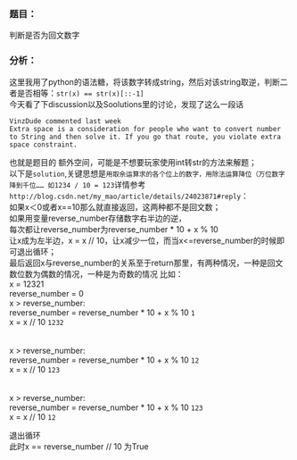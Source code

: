 ### 题目：
判断是否为回文数字

### 分析：
这里我用了python的语法糖，将该数字转成string，然后对该string取逆，判断二者是否相等：```str(x) == str(x)[::-1]```</br>
今天看了下discussion以及Soolutions里的讨论，发现了这么一段话
```
VinzDude commented last week
Extra space is a consideration for people who want to convert number to String and then solve it. If you go that route, you violate extra space constraint.
```
也就是题目的 额外空间，可能是不想要玩家使用int转str的方法来解题；
</br>
以下是`solution`,关键思想是`用取余运算求的各个位上的数字，用除法运算降位（万位数字降到千位…… 如1234 / 10 = 123`详情参考 `http://blog.csdn.net/my_mao/article/details/24023871#reply`：</br>
如果x＜0或者x==10那么就直接返回，这两种都不是回文数；</br>
如果用变量reverse_number存储数字右半边的逆， </br>每次都让reverse_number为reverse_number * 10 + x % 10</br>
让x成为左半边，x = x // 10，让x减少一位，而当x<=reverse_number的时候即可退出循环；</br>
最后返回x与reverse_number的关系至于return那里，有两种情况，一种是回文数位数为偶数的情况，一种是为奇数的情况 
比如：</br>
x = 12321 </br>
reverse_number = 0 </br>
x > reverse_number:</br>
    reverse_number = reverse_number * 10 + x % 10   `1` </br>
    x = x // 10   `1232` </br>
</br></br>
x > reverse_number:</br>
    reverse_number = reverse_number * 10 + x % 10   `12`</br>
    x = x // 10   `123`</br>
</br></br>
x > reverse_number:</br>
    reverse_number = reverse_number * 10 + x % 10   `123`</br>
    x = x // 10   `12`</br>

退出循环</br>
此时x == reverse_number // 10 为True